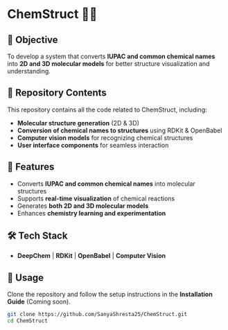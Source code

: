 # ChemStruct 🧪🔬  

## 🎯 Objective  
To develop a system that converts **IUPAC and common chemical names** into **2D and 3D molecular models** for better structure visualization and understanding.  

## 📂 Repository Contents  
This repository contains all the code related to ChemStruct, including:  
- **Molecular structure generation** (2D & 3D)  
- **Conversion of chemical names to structures** using RDKit & OpenBabel  
- **Computer vision models** for recognizing chemical structures  
- **User interface components** for seamless interaction  

## 🚀 Features  
- Converts **IUPAC and common chemical names** into molecular structures  
- Supports **real-time visualization** of chemical reactions  
- Generates **both 2D and 3D molecular models**  
- Enhances **chemistry learning and experimentation**  

## 🛠️ Tech Stack  
- **DeepChem** | **RDKit** | **OpenBabel** | **Computer Vision**  

## 📌 Usage  
Clone the repository and follow the setup instructions in the **Installation Guide** (Coming soon).  

```bash
git clone https://github.com/SanyaShresta25/ChemStruct.git
cd ChemStruct
```

